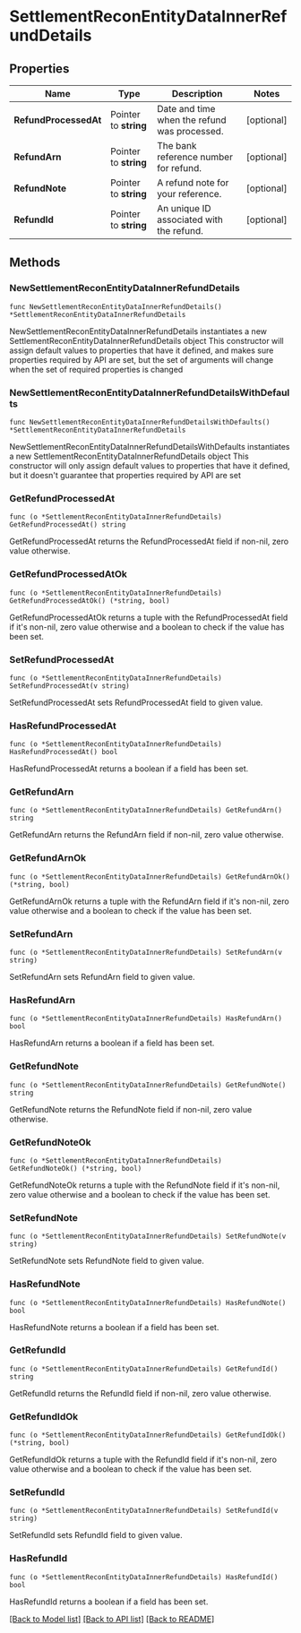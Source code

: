 # SettlementReconEntityDataInnerRefundDetails

## Properties

Name | Type | Description | Notes
------------ | ------------- | ------------- | -------------
**RefundProcessedAt** | Pointer to **string** | Date and time when the refund was processed. | [optional] 
**RefundArn** | Pointer to **string** | The bank reference number for refund. | [optional] 
**RefundNote** | Pointer to **string** | A refund note for your reference. | [optional] 
**RefundId** | Pointer to **string** | An unique ID associated with the refund. | [optional] 

## Methods

### NewSettlementReconEntityDataInnerRefundDetails

`func NewSettlementReconEntityDataInnerRefundDetails() *SettlementReconEntityDataInnerRefundDetails`

NewSettlementReconEntityDataInnerRefundDetails instantiates a new SettlementReconEntityDataInnerRefundDetails object
This constructor will assign default values to properties that have it defined,
and makes sure properties required by API are set, but the set of arguments
will change when the set of required properties is changed

### NewSettlementReconEntityDataInnerRefundDetailsWithDefaults

`func NewSettlementReconEntityDataInnerRefundDetailsWithDefaults() *SettlementReconEntityDataInnerRefundDetails`

NewSettlementReconEntityDataInnerRefundDetailsWithDefaults instantiates a new SettlementReconEntityDataInnerRefundDetails object
This constructor will only assign default values to properties that have it defined,
but it doesn't guarantee that properties required by API are set

### GetRefundProcessedAt

`func (o *SettlementReconEntityDataInnerRefundDetails) GetRefundProcessedAt() string`

GetRefundProcessedAt returns the RefundProcessedAt field if non-nil, zero value otherwise.

### GetRefundProcessedAtOk

`func (o *SettlementReconEntityDataInnerRefundDetails) GetRefundProcessedAtOk() (*string, bool)`

GetRefundProcessedAtOk returns a tuple with the RefundProcessedAt field if it's non-nil, zero value otherwise
and a boolean to check if the value has been set.

### SetRefundProcessedAt

`func (o *SettlementReconEntityDataInnerRefundDetails) SetRefundProcessedAt(v string)`

SetRefundProcessedAt sets RefundProcessedAt field to given value.

### HasRefundProcessedAt

`func (o *SettlementReconEntityDataInnerRefundDetails) HasRefundProcessedAt() bool`

HasRefundProcessedAt returns a boolean if a field has been set.

### GetRefundArn

`func (o *SettlementReconEntityDataInnerRefundDetails) GetRefundArn() string`

GetRefundArn returns the RefundArn field if non-nil, zero value otherwise.

### GetRefundArnOk

`func (o *SettlementReconEntityDataInnerRefundDetails) GetRefundArnOk() (*string, bool)`

GetRefundArnOk returns a tuple with the RefundArn field if it's non-nil, zero value otherwise
and a boolean to check if the value has been set.

### SetRefundArn

`func (o *SettlementReconEntityDataInnerRefundDetails) SetRefundArn(v string)`

SetRefundArn sets RefundArn field to given value.

### HasRefundArn

`func (o *SettlementReconEntityDataInnerRefundDetails) HasRefundArn() bool`

HasRefundArn returns a boolean if a field has been set.

### GetRefundNote

`func (o *SettlementReconEntityDataInnerRefundDetails) GetRefundNote() string`

GetRefundNote returns the RefundNote field if non-nil, zero value otherwise.

### GetRefundNoteOk

`func (o *SettlementReconEntityDataInnerRefundDetails) GetRefundNoteOk() (*string, bool)`

GetRefundNoteOk returns a tuple with the RefundNote field if it's non-nil, zero value otherwise
and a boolean to check if the value has been set.

### SetRefundNote

`func (o *SettlementReconEntityDataInnerRefundDetails) SetRefundNote(v string)`

SetRefundNote sets RefundNote field to given value.

### HasRefundNote

`func (o *SettlementReconEntityDataInnerRefundDetails) HasRefundNote() bool`

HasRefundNote returns a boolean if a field has been set.

### GetRefundId

`func (o *SettlementReconEntityDataInnerRefundDetails) GetRefundId() string`

GetRefundId returns the RefundId field if non-nil, zero value otherwise.

### GetRefundIdOk

`func (o *SettlementReconEntityDataInnerRefundDetails) GetRefundIdOk() (*string, bool)`

GetRefundIdOk returns a tuple with the RefundId field if it's non-nil, zero value otherwise
and a boolean to check if the value has been set.

### SetRefundId

`func (o *SettlementReconEntityDataInnerRefundDetails) SetRefundId(v string)`

SetRefundId sets RefundId field to given value.

### HasRefundId

`func (o *SettlementReconEntityDataInnerRefundDetails) HasRefundId() bool`

HasRefundId returns a boolean if a field has been set.


[[Back to Model list]](../README.md#documentation-for-models) [[Back to API list]](../README.md#documentation-for-api-endpoints) [[Back to README]](../README.md)


